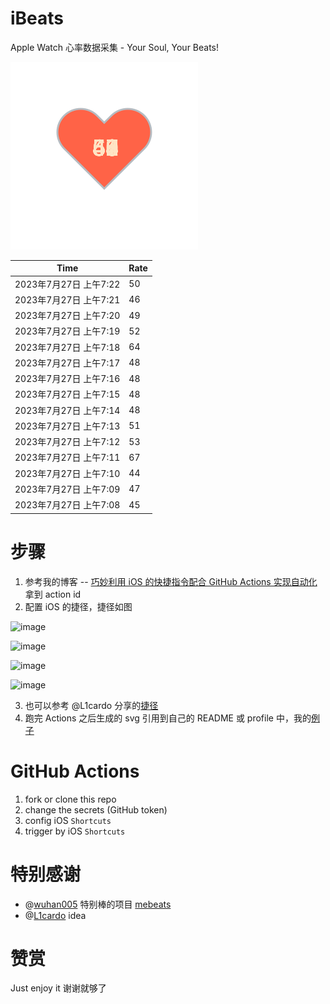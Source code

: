 # iBeats
Apple Watch 心率数据采集 - Your Soul, Your Beats!

![](./files/heart.svg)

<!--START_SECTION:my_heart_rate-->
| Time | Rate | 
 | ---- | ---- | 
| 2023年7月27日 上午7:22 | 50 |
| 2023年7月27日 上午7:21 | 46 |
| 2023年7月27日 上午7:20 | 49 |
| 2023年7月27日 上午7:19 | 52 |
| 2023年7月27日 上午7:18 | 64 |
| 2023年7月27日 上午7:17 | 48 |
| 2023年7月27日 上午7:16 | 48 |
| 2023年7月27日 上午7:15 | 48 |
| 2023年7月27日 上午7:14 | 48 |
| 2023年7月27日 上午7:13 | 51 |
| 2023年7月27日 上午7:12 | 53 |
| 2023年7月27日 上午7:11 | 67 |
| 2023年7月27日 上午7:10 | 44 |
| 2023年7月27日 上午7:09 | 47 |
| 2023年7月27日 上午7:08 | 45 |

<!--END_SECTION:my_heart_rate-->

# 步骤
1. 参考我的博客 -- [巧妙利用 iOS 的快捷指令配合 GitHub Actions 实现自动化](https://github.com/yihong0618/gitblog/issues/198) 拿到 action id
2. 配置 iOS 的捷径，捷径如图

![image](https://user-images.githubusercontent.com/15976103/122154218-0db0b480-ce97-11eb-93bb-5aec07c558dc.png)

![image](https://user-images.githubusercontent.com/15976103/122154236-186b4980-ce97-11eb-8e4b-70551a0391ae.png)

![image](https://user-images.githubusercontent.com/15976103/122154268-2d47dd00-ce97-11eb-902e-3acf292265a9.png)

![image](https://user-images.githubusercontent.com/15976103/122174055-fa144680-ceb4-11eb-9be2-3eb83cd516f7.png)

3. 也可以参考 @L1cardo 分享的[捷径](https://www.icloud.com/shortcuts/6ab6047b459c41ad822ad6b94b1c03d4)
4. 跑完 Actions 之后生成的 svg 引用到自己的 README 或 profile 中，我的[例子](https://github.com/yihong0618) 

# GitHub Actions

1. fork or clone this repo
2. change the secrets (GitHub token)
3. config iOS `Shortcuts` 
4. trigger by iOS `Shortcuts`

# 特别感谢
- @[wuhan005](https://github.com/wuhan005) 特别棒的项目 [mebeats](https://github.com/wuhan005/mebeats)
- @[L1cardo](https://github.com/L1cardo) idea

# 赞赏
Just enjoy it
谢谢就够了
